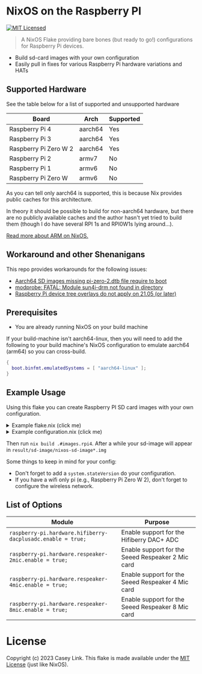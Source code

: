 # NixOS on the Raspberry PI

[![MIT Licensed](https://img.shields.io/github/license/ramblurr/nixos-raspberrypi)](./LICENSE)

> A NixOS Flake providing bare bones (but ready to go!) configurations for Raspberry Pi devices.

* Build sd-card images with your own configuration
* Easily pull in fixes for various Raspberry Pi hardware variations and HATs


## Supported Hardware

See the table below for a list of supported and unsupported hardware

| Board                 | Arch    | Supported |
|-----------------------|---------|-----------|
| Raspberry Pi 4        | aarch64 | Yes       |
| Raspberry Pi 3        | aarch64 | Yes       |
| Raspberry Pi Zero W 2 | aarch64 | Yes       |
| Raspberry Pi 2        | armv7   | No        |
| Raspberry Pi 1        | armv6   | No        |
| Raspberry Pi Zero W   | armv6   | No        |

As you can tell only aarch64 is supported, this is because Nix provides public caches for this architecture.

In theory it should be possible to build for non-aarch64 hardware, but there are
no publicly available caches and the author hasn't yet tried to build them
(though I do have several RPI 1s and RPI0W1s lying around...).

[Read more about ARM on NixOS.](https://nixos.wiki/wiki/NixOS_on_ARM#Binary_cache)


## Workaround and other Shenanigans

This repo provides workarounds for the following issues:

- [Aarch64 SD images missing pi-zero-2.dtb file require to boot](https://github.com/NixOS/nixpkgs/issues/216886)
- [modprobe: FATAL: Module sun4i-drm not found in directory](https://github.com/NixOS/nixpkgs/issues/154163)
- [Raspberry Pi device tree overlays do not apply on 21.05 (or later)](https://github.com/NixOS/nixpkgs/issues/125354)

## Prerequisites

* You are already running NixOS on your build machine

If your build-machine isn't aarch64-linux, then you will need to add the
following to your build machine's NixOS configuration to emulate aarch64 (arm64)
so you can cross-build.

```nix
{
  boot.binfmt.emulatedSystems = [ "aarch64-linux" ];
}
```

## Example Usage

Using this flake you can create Raspberry PI SD card images with your own configuration.

<details>
  <summary>Example flake.nix (click me)</summary>

```nix
# flake.nix
{
  inputs = {
    nixpkgs.url = "github:nixos/nixpkgs/nixos-unstable";
    nixos-raspberrypi.url = "github:ramblurr/nixos-raspberrypi";
  };
  outputs = {
    self,
    nixpkgs,
    nixos-raspberrypi,
  }: {
    images = {
      rpi4 =
        (nixos-raspberrypi.nixosConfigurations.rpi4.extendModules {
          modules = [
            nixos-raspberrypi.nixosModules.sd-image-rpi4
            ./configuration.nix # <--- put your configuration here, see below for an example
          ];
        })
        .config
        .system
        .build
        .sdImage;
    };
  };
}

```
</details>

<details>
  <summary>Example configuration.nix (click me)</summary>


```nix
# configuration.nix
{ pkgs, config, lib, ... }:
{
  system.stateVersion = "23.11";
  environment.systemPackages = with pkgs; [ vim git ];
  services.openssh.enable = true;
  networking.hostName = "pi";
  users = {
    users.YOUR_USERNAME = {
      password = "YOUR_PASSWORD";
      isNormalUser = true;
      extraGroups = [ "wheel" ];
    };
  };
  networking = {
    interfaces."wlan0".useDHCP = true;
    wireless = {
      interfaces = [ "wlan0" ];
      enable = true;
      networks = {
        "YOUR_WIFI_SSID".psk = "YOUR_WIFI_PASSWORD";
      };
    };
  };
}
```

</details>

Then run `nix build .#images.rpi4`. After a while your sd-image will appear in `result/sd-image/nixos-sd-image*.img`

Some things to keep in mind for your config:

* Don't forget to add a `system.stateVersion` do your configuration.
* If you have a wifi only pi (e.g., Raspberry Pi Zero W 2), don't forget to configure the wireless network.

## List of Options

| Module                                                      | Purpose                                           |
|-------------------------------------------------------------|---------------------------------------------------|
| `raspberry-pi.hardware.hifiberry-dacplusadc.enable = true;` | Enable support for the Hifiberry DAC+ ADC         |
| `raspberry-pi.hardware.respeaker-2mic.enable = true;`       | Enable support for the Seeed Respeaker 2 Mic card |
| `raspberry-pi.hardware.respeaker-4mic.enable = true;`       | Enable support for the Seeed Respeaker 4 Mic card |
| `raspberry-pi.hardware.respeaker-8mic.enable = true;`       | Enable support for the Seeed Respeaker 8 Mic card |

# License

Copyright (c) 2023 Casey Link. This flake is made available under the [MIT License](./LICENSE) (just like NixOS).
